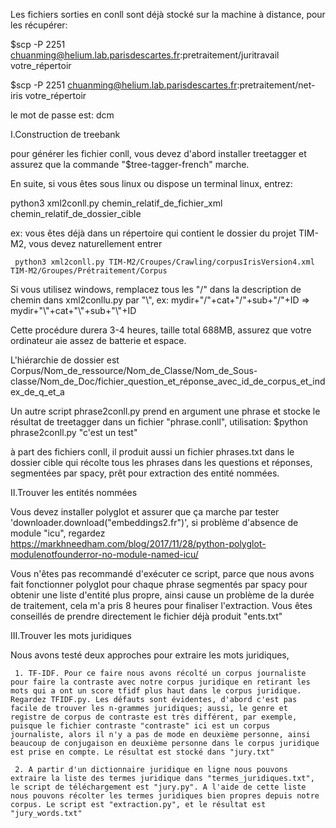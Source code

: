 Les fichiers sorties en conll sont déjà stocké sur la machine à distance, pour les récupérer:

$scp -P 2251 chuanming@helium.lab.parisdescartes.fr:pretraitement/juritravail votre_répertoir 

$scp -P 2251 chuanming@helium.lab.parisdescartes.fr:pretraitement/net-iris votre_répertoir 

le mot de passe est: dcm

I.Construction de treebank

pour générer les fichier conll, vous devez d'abord installer treetagger et assurez que la commande "$tree-tagger-french" marche.

En suite, si vous êtes sous linux ou dispose un terminal linux, entrez:

python3 xml2conll.py chemin_relatif_de_fichier_xml chemin_relatif_de_dossier_cible

ex:
     vous êtes déjà dans un répertoire qui contient le dossier du projet TIM-M2, vous devez naturellement entrer
	 
	 python3 xml2conll.py TIM-M2/Croupes/Crawling/corpusIrisVersion4.xml TIM-M2/Groupes/Prétraitement/Corpus
	 
Si vous utilisez windows, remplacez tous les "/" dans la description de chemin dans xml2conllu.py par "\\", 
ex:
     mydir+"/"+cat+"/"+sub+"/"+ID => mydir+"\\"+cat+"\\"+sub+"\\"+ID

Cette procédure durera 3-4 heures, taille total 688MB, 
assurez que votre ordinateur aie assez de batterie et espace.

L'hiérarchie de dossier est 
Corpus/Nom_de_ressource/Nom_de_Classe/Nom_de_Sous-classe/Nom_de_Doc/fichier_question_et_réponse_avec_id_de_corpus_et_index_de_q_et_a 

Un autre script phrase2conll.py prend en argument une phrase et stocke le résultat de treetagger dans un fichier "phrase.conll", utilisation: $python phrase2conll.py "c'est un test" 

à part des fichiers conll, il produit aussi un fichier phrases.txt dans le dossier cible qui récolte tous les phrases dans les questions et réponses, segmentées par spacy, prêt pour extraction des entité nommées. 

II.Trouver les entités nommées

Vous devez installer polyglot et assurer que ça marche par tester 'downloader.download("embeddings2.fr")', si problème d'absence de module "icu", regardez 
https://markhneedham.com/blog/2017/11/28/python-polyglot-modulenotfounderror-no-module-named-icu/	 

Vous n'êtes pas recommandé d'exécuter ce script, parce que nous avons fait fonctionner polyglot pour chaque phrase segmentés par spacy pour obtenir une liste d'entité plus propre, ainsi cause un problème de la durée de traitement, cela m'a pris 8 heures pour finaliser l'extraction. Vous êtes conseillés de prendre directement le fichier déjà produit "ents.txt"

III.Trouver les mots juridiques

Nous avons testé deux approches pour extraire les mots juridiques, 

     1. TF-IDF. Pour ce faire nous avons récolté un corpus journaliste pour faire la contraste avec notre corpus juridique en retirant les mots qui a ont un score tfidf plus haut dans le corpus juridique. Regardez TFIDF.py. Les défauts sont évidentes, d'abord c'est pas facile de trouver les n-grammes juridiques; aussi, le genre et registre de corpus de contraste est très différent, par exemple, puisque le fichier contraste "contraste" ici est un corpus journaliste, alors il n'y a pas de mode en deuxième personne, ainsi beaucoup de conjugaison en deuxième personne dans le corpus juridique est prise en compte. Le résultat est stocké dans "jury.txt"

     2. A partir d'un dictionnaire juridique en ligne nous pouvons extraire la liste des termes juridique dans "termes_juridiques.txt", le script de téléchargement est "jury.py". A l'aide de cette liste nous pouvons récolter les termes juridiques bien propres depuis notre corpus. Le script est "extraction.py", et le résultat est "jury_words.txt"   

	 

